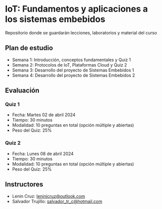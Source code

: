 # IoT: Fundamentos y aplicaciones a los sistemas embebidos

Repositorio donde se guardarán lecciones, laboratorios y material del curso

## Plan de estudio​

- Semana 1: Introducción, conceptos fundamentales y Quiz 1​
- Semana 2: Protocolos de IoT, Plataformas Cloud y Quiz 2​
- Semana 3: Desarrollo del proyecto de Sistemas Embebidos 1​
- Semana 4: Desarrollo del proyecto de Sistemas Embebidos 2

## Evaluación

### Quiz 1 
- Fecha: Martes 02 de abril 2024
- Tiempo: 30 minutos
- Modalidad: 10 preguntas en total (opción múltiple y abiertas)
- Peso del Quiz: 25%

### Quiz 2
- Fecha: Lunes 08 de abril 2024
- Tiempo: 30 minutos
- Modalidad: 10 preguntas en total (opción múltiple y abiertas)
- Peso del Quiz: 25%

## Instructores
- Lenin Cruz: leninjcruz@outlook.com
- Salvador Trujillo: salvador_tr_c@hotmail.com
 
